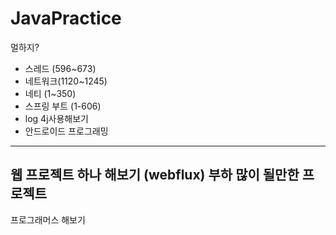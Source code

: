 # JavaPractice
멀하지?
- 스레드 (596~673)
- 네트워크(1120~1245)
- 네티 (1~350)
- 스프링 부트 (1-606)
- log 4j사용해보기 
- 안드로이드 프로그래밍
--------------------------------------
웹 프로젝트 하나 해보기 (webflux)
부하 많이 될만한 프로젝트
-------------------------------------
프로그래머스 해보기
